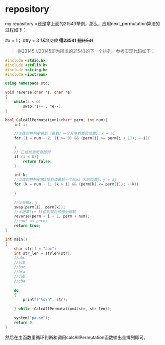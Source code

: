 # repository
my repository
=还是拿上面的21543举例，那么，应用next_permutation算法的过程如下：

#x = 1；
##y = 3
*1和3交换*
**得23541**
~~翻转541~~
>得23145
//23145即为所求的21543的下一个排列。参考实现代码如下：
```c++
#include <stdio.h>
#include <stdlib.h>
#include <string.h>
#include <iostream>

using namespace std;

void reverse(char *s, char *e)
{
	while(s < e)  
		swap(*s++ , *e--);
}

bool CalcAllPermutation1(char* perm, int num){
	int i;

	//①找到排列中最后（最右）一个升序的首位位置i，x = ai
	for (i = num - 2; (i >= 0) && (perm[i] >= perm[i + 1]); --i){
		;
	}
	// 已经找到所有排列
	if (i < 0){
		return false;
	}

	int k;
	//②找到排列中第i位右边最后一个比ai 大的位置j，y = aj
	for (k = num - 1; (k > i) && (perm[k] <= perm[i]); --k){
		;
	}

	//③交换x，y
	swap(perm[i], perm[k]);
	//④把第(i+ 1)位到最后的部分翻转
	reverse(perm + i + 1, perm + num);
	//cout << perm;
	return true;
}

int main()
{
	char str[] = "abc";
	int str_len = strlen(str);
	//abc
	//acb	
	//bac
	//bca
	//cab
	//cba
	
	do 
	{
		printf("%s\n", str);		
		
	} while (CalcAllPermutation4(str, str_len));

	system("pause");
	return 0;
}
```
然后在主函数里循环判断和调用calcAllPermutation函数输出全排列即可。

